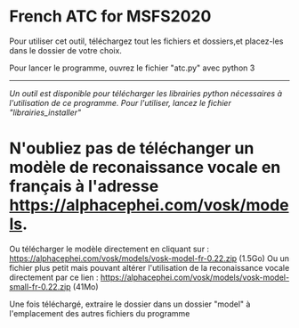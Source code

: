 # French ATC for MSFS2020

Pour utiliser cet outil, téléchargez tout les fichiers et dossiers,et placez-les dans le dossier de votre choix.

Pour lancer le programme, ouvrez le fichier "atc.py" avec python 3

----------
*Un outil est disponible pour télécharger les librairies python nécessaires à l'utilisation de ce programme. Pour l'utiliser, lancez le fichier "librairies_installer"*

# N'oubliez pas de téléchanger un modèle de reconaissance vocale en français à l'adresse https://alphacephei.com/vosk/models.
Ou télécharger le modèle directement en cliquant sur : https://alphacephei.com/vosk/models/vosk-model-fr-0.22.zip (1.5Go)
Ou un fichier plus petit mais pouvant altérer l'utilisation de la reconaissance vocale directement par ce lien : https://alphacephei.com/vosk/models/vosk-model-small-fr-0.22.zip (41Mo)

Une fois téléchargé, extraire le dossier dans un dossier "model" à l'emplacement des autres fichiers du programme
